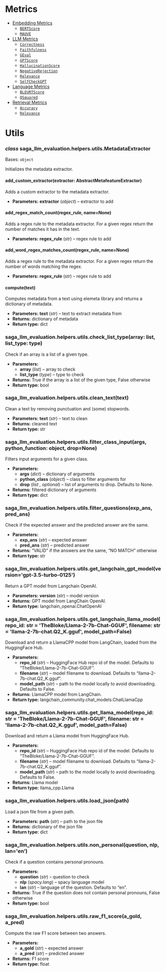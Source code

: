 # Metrics

* [Embedding Metrics](saga_llm_evaluation.helpers.embedding_metrics.md)
  * [`BERTScore`](saga_llm_evaluation.helpers.embedding_metrics.md#saga_llm_evaluation.helpers.embedding_metrics.BERTScore)
  * [`MAUVE`](saga_llm_evaluation.helpers.embedding_metrics.md#saga_llm_evaluation.helpers.embedding_metrics.MAUVE)
* [LLM Metrics](saga_llm_evaluation.helpers.llm_metrics.md)
  * [`Correctness`](saga_llm_evaluation.helpers.llm_metrics.md#saga_llm_evaluation.helpers.llm_metrics.Correctness)
  * [`Faithfulness`](saga_llm_evaluation.helpers.llm_metrics.md#saga_llm_evaluation.helpers.llm_metrics.Faithfulness)
  * [`GEval`](saga_llm_evaluation.helpers.llm_metrics.md#saga_llm_evaluation.helpers.llm_metrics.GEval)
  * [`GPTScore`](saga_llm_evaluation.helpers.llm_metrics.md#saga_llm_evaluation.helpers.llm_metrics.GPTScore)
  * [`HallucinationScore`](saga_llm_evaluation.helpers.llm_metrics.md#saga_llm_evaluation.helpers.llm_metrics.HallucinationScore)
  * [`NegativeRejection`](saga_llm_evaluation.helpers.llm_metrics.md#saga_llm_evaluation.helpers.llm_metrics.NegativeRejection)
  * [`Relevance`](saga_llm_evaluation.helpers.llm_metrics.md#saga_llm_evaluation.helpers.llm_metrics.Relevance)
  * [`SelfCheckGPT`](saga_llm_evaluation.helpers.llm_metrics.md#saga_llm_evaluation.helpers.llm_metrics.SelfCheckGPT)
* [Language Metrics](saga_llm_evaluation.helpers.language_metrics.md)
  * [`BLEURTScore`](saga_llm_evaluation.helpers.language_metrics.md#saga_llm_evaluation.helpers.language_metrics.BLEURTScore)
  * [`QSquared`](saga_llm_evaluation.helpers.language_metrics.md#saga_llm_evaluation.helpers.language_metrics.QSquared)
* [Retrieval Metrics](saga_llm_evaluation.helpers.retrieval_metrics.md)
  * [`Accuracy`](saga_llm_evaluation.helpers.retrieval_metrics.md#saga_llm_evaluation.helpers.retrieval_metrics.Accuracy)
  * [`Relevance`](saga_llm_evaluation.helpers.retrieval_metrics.md#saga_llm_evaluation.helpers.retrieval_metrics.Relevance)

# Utils

### *class* saga_llm_evaluation.helpers.utils.MetadataExtractor

Bases: `object`

Initializes the metadata extractor.

#### add_custom_extractor(extractor: AbstractMetafeatureExtractor)

Adds a custom extractor to the metadata extractor.

* **Parameters:**
  **extractor** (*object*) – extractor to add

#### add_regex_match_count(regex_rule, name=None)

Adds a regex rule to the metadata extractor.
For a given regex return the number of matches it has in the text.

* **Parameters:**
  **regex_rule** (*str*) – regex rule to add

#### add_word_regex_matches_count(regex_rule, name=None)

Adds a regex rule to the metadata extractor.
For a given regex return the number of words matching the regex.

* **Parameters:**
  **regex_rule** (*str*) – regex rule to add

#### compute(text)

Computes metadata from a text using elemeta library and returns a dictionary of metadata.

* **Parameters:**
  **text** (*str*) – text to extract metadata from
* **Returns:**
  dictionary of metadata
* **Return type:**
  dict

### saga_llm_evaluation.helpers.utils.check_list_type(array: list, list_type: type)

Check if an array is a list of a given type.

* **Parameters:**
  * **array** (*list*) – array to check
  * **list_type** (*type*) – type to check
* **Returns:**
  True if the array is a list of the given type, False otherwise
* **Return type:**
  bool

### saga_llm_evaluation.helpers.utils.clean_text(text)

Clean a text by removing punctuation and (some) stopwords.

* **Parameters:**
  **text** (*str*) – text to clean
* **Returns:**
  cleaned text
* **Return type:**
  str

### saga_llm_evaluation.helpers.utils.filter_class_input(args, python_function: object, drop=None)

Filters input arguments for a given class.

* **Parameters:**
  * **args** (*dict*) – dictionary of arguments
  * **python_class** (*object*) – class to filter arguments for
  * **drop** (*list* *,* *optional*) – list of arguments to drop. Defaults to None.
* **Returns:**
  filtered dictionary of arguments
* **Return type:**
  dict

### saga_llm_evaluation.helpers.utils.filter_questions(exp_ans, pred_ans)

Check if the expected answer and the predicted answer are the same.

* **Parameters:**
  * **exp_ans** (*str*) – expected answer
  * **pred_ans** (*str*) – predicted answer
* **Returns:**
  “VALID” if the answers are the same, “NO MATCH” otherwise
* **Return type:**
  str

### saga_llm_evaluation.helpers.utils.get_langchain_gpt_model(version='gpt-3.5-turbo-0125')

Return a GPT model from Langchain OpenAI.

* **Parameters:**
  **version** (*str*) – model version
* **Returns:**
  GPT model from LangChain OpenAI.
* **Return type:**
  langchain_openai.ChatOpenAI

### saga_llm_evaluation.helpers.utils.get_langchain_llama_model(repo_id: str = 'TheBloke/Llama-2-7b-Chat-GGUF', filename: str = 'llama-2-7b-chat.Q2_K.gguf', model_path=False)

Download and return a LlamaCPP model from LangChain, loaded from the HuggingFace Hub.

* **Parameters:**
  * **repo_id** (*str*) – HuggingFace Hub repo id of the model. Defaults to “TheBloke/Llama-2-7b-Chat-GGUF”.
  * **filename** (*str*) – model filename to download. Defaults to “llama-2-7b-chat.Q2_K.gguf”.
  * **model_path** (*str*) – path to the model locally to avoid downloading. Defaults to False.
* **Returns:**
  LlamaCPP model from LangChain.
* **Return type:**
  langchain_community.chat_models.ChatLlamaCpp

### saga_llm_evaluation.helpers.utils.get_llama_model(repo_id: str = 'TheBloke/Llama-2-7b-Chat-GGUF', filename: str = 'llama-2-7b-chat.Q2_K.gguf', model_path=False)

Download and return a Llama model from HuggingFace Hub.

* **Parameters:**
  * **repo_id** (*str*) – HuggingFace Hub repo id of the model. Defaults to “TheBloke/Llama-2-7b-Chat-GGUF”.
  * **filename** (*str*) – model filename to download. Defaults to “llama-2-7b-chat.Q2_K.gguf”.
  * **model_path** (*str*) – path to the model locally to avoid downloading. Defaults to False.
* **Returns:**
  Llama model
* **Return type:**
  llama_cpp.Llama

### saga_llm_evaluation.helpers.utils.load_json(path)

Load a json file from a given path.

* **Parameters:**
  **path** (*str*) – path to the json file
* **Returns:**
  dictionary of the json file
* **Return type:**
  dict

### saga_llm_evaluation.helpers.utils.non_personal(question, nlp, lan='en')

Check if a question contains personal pronouns.

* **Parameters:**
  * **question** (*str*) – question to check
  * **nlp** (*spacy.lang*) – spacy language model
  * **lan** (*str*) – language of the question. Defaults to “en”.
* **Returns:**
  True if the question does not contain personal pronouns, False otherwise
* **Return type:**
  bool

### saga_llm_evaluation.helpers.utils.raw_f1_score(a_gold, a_pred)

Compute the raw F1 score between two answers.

* **Parameters:**
  * **a_gold** (*str*) – expected answer
  * **a_pred** (*str*) – predicted answer
* **Returns:**
  F1 score
* **Return type:**
  float
